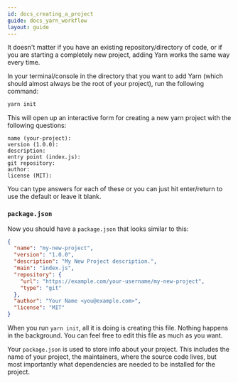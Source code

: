 ```yaml
---
id: docs_creating_a_project
guide: docs_yarn_workflow
layout: guide
---
```


It doesn't matter if you have an existing repository/directory of code, or if
you are starting a completely new project, adding Yarn works the same way every
time.

In your terminal/console in the directory that you want to add Yarn (which
should almost always be the root of your project), run the following command:

```sh
yarn init
```

This will open up an interactive form for creating a new yarn project with the
following questions:

```
name (your-project):
version (1.0.0):
description:
entry point (index.js):
git repository:
author:
license (MIT):
```

You can type answers for each of these or you can just hit enter/return to use
the default or leave it blank.

### `package.json` <a class="toc" id="toc-package-json" href="#toc-package-json"></a>

Now you should have a `package.json` that looks similar to this:

```json
{
  "name": "my-new-project",
  "version": "1.0.0",
  "description": "My New Project description.",
  "main": "index.js",
  "repository": {
    "url": "https://example.com/your-username/my-new-project",
    "type": "git"
  },
  "author": "Your Name <you@example.com>",
  "license": "MIT"
}
```

When you run `yarn init`, all it is doing is creating this file. Nothing
happens in the background. You can feel free to edit this file as much as you
want.

Your `package.json` is used to store info about your project. This includes the
name of your project, the maintainers, where the source code lives, but most
importantly what dependencies are needed to be installed for the project.
